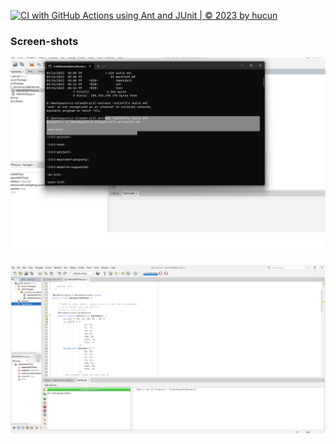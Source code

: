 [![CI with GitHub Actions using Ant and JUnit | © 2023 by hucun](https://github.com/huucuong-un/math-util-ant/actions/workflows/ci-with-ant.yml/badge.svg)](https://github.com/huucuong-un/math-util-ant/actions/workflows/ci-with-ant.yml)

### Screen-shots

![Build process with Ant](https://github.com/huucuong-un/math-util-ant/blob/main/screenshot/build-process-with-ant.png)

![DDT source code with JUNIT](https://github.com/huucuong-un/math-util-ant/blob/main/screenshot/ddt-source-code-with-junit.png)
